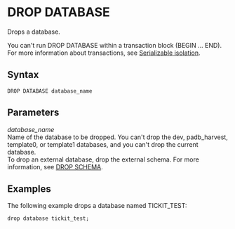 # DROP DATABASE<a name="r_DROP_DATABASE"></a>

Drops a database\. 

You can't run DROP DATABASE within a transaction block \(BEGIN \.\.\. END\)\. For more information about transactions, see [Serializable isolation](c_serial_isolation.md)\. 

## Syntax<a name="r_DROP_DATABASE-synopsis"></a>

```
DROP DATABASE database_name
```

## Parameters<a name="r_DROP_DATABASE-parameters"></a>

 *database\_name*   
Name of the database to be dropped\. You can't drop the dev, padb\_harvest, template0, or template1 databases, and you can't drop the current database\.  
To drop an external database, drop the external schema\. For more information, see [DROP SCHEMA](r_DROP_SCHEMA.md)\.

## Examples<a name="r_DROP_DATABASE-examples"></a>

The following example drops a database named TICKIT\_TEST: 

```
drop database tickit_test;
```
